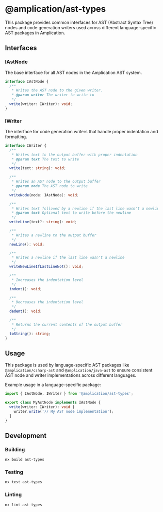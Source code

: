 # @amplication/ast-types

This package provides common interfaces for AST (Abstract Syntax Tree) nodes and code generation writers used across different language-specific AST packages in Amplication.

## Interfaces

### IAstNode

The base interface for all AST nodes in the Amplication AST system.

```typescript
interface IAstNode {
  /**
   * Writes the AST node to the given writer.
   * @param writer The writer to write to
   */
  write(writer: IWriter): void;
}
```

### IWriter

The interface for code generation writers that handle proper indentation and formatting.

```typescript
interface IWriter {
  /**
   * Writes text to the output buffer with proper indentation
   * @param text The text to write
   */
  write(text: string): void;

  /**
   * Writes an AST node to the output buffer
   * @param node The AST node to write
   */
  writeNode(node: IAstNode): void;

  /**
   * Writes text followed by a newline if the last line wasn't a newline
   * @param text Optional text to write before the newline
   */
  writeLine(text?: string): void;

  /**
   * Writes a newline to the output buffer
   */
  newLine(): void;

  /**
   * Writes a newline if the last line wasn't a newline
   */
  writeNewLineIfLastLineNot(): void;

  /**
   * Increases the indentation level
   */
  indent(): void;

  /**
   * Decreases the indentation level
   */
  dedent(): void;

  /**
   * Returns the current contents of the output buffer
   */
  toString(): string;
}
```

## Usage

This package is used by language-specific AST packages like `@amplication/csharp-ast` and `@amplication/java-ast` to ensure consistent AST node and writer implementations across different languages.

Example usage in a language-specific package:

```typescript
import { IAstNode, IWriter } from '@amplication/ast-types';

export class MyAstNode implements IAstNode {
  write(writer: IWriter): void {
    writer.write('// My AST node implementation');
  }
}
```

## Development

### Building

```bash
nx build ast-types
```

### Testing

```bash
nx test ast-types
```

### Linting

```bash
nx lint ast-types
```
